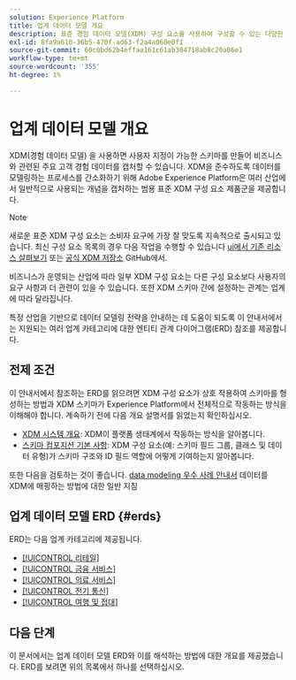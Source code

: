 ```yaml
---
solution: Experience Platform
title: 업계 데이터 모델 개요
description: 표준 경험 데이터 모델(XDM) 구성 요소를 사용하여 구성할 수 있는 다양한 업계 카테고리에 대한 표준화된 데이터 모델에 대해 알아봅니다.
exl-id: 8fa9a610-36b5-470f-ad63-f2a4a060e0f1
source-git-commit: 60c0bd62b4effaa161c61ab304718ab8c20a06e1
workflow-type: tm+mt
source-wordcount: '355'
ht-degree: 1%

---
```


# 업계 데이터 모델 개요

XDM(경험 데이터 모델) 을 사용하면 사용자 지정이 가능한 스키마를 만들어 비즈니스와 관련된 주요 고객 경험 데이터를 캡처할 수 있습니다. XDM을 준수하도록 데이터를 모델링하는 프로세스를 간소화하기 위해 Adobe Experience Platform은 여러 산업에서 일반적으로 사용되는 개념을 캡처하는 범용 표준 XDM 구성 요소 제품군을 제공합니다.

>[!NOTE]
>
>새로운 표준 XDM 구성 요소는 소비자 요구에 가장 잘 맞도록 지속적으로 출시되고 있습니다. 최신 구성 요소 목록의 경우 다음 작업을 수행할 수 있습니다 [ui에서 기존 리소스 살펴보기](../../ui/explore.md) 또는 [공식 XDM 저장소](https://github.com/adobe/xdm/tree/master/components) GitHub에서.

비즈니스가 운영되는 산업에 따라 일부 XDM 구성 요소는 다른 구성 요소보다 사용자의 요구 사항과 더 관련이 있을 수 있습니다. 또한 XDM 스키마 간에 설정하는 관계는 업계에 따라 달라집니다.

특정 산업을 기반으로 데이터 모델링 전략을 안내하는 데 도움이 되도록 이 안내서에서는 지원되는 여러 업계 카테고리에 대한 엔티티 관계 다이어그램(ERD) 참조를 제공합니다.

## 전제 조건

이 안내서에서 참조하는 ERD를 읽으려면 XDM 구성 요소가 상호 작용하여 스키마를 형성하는 방법과 XDM 스키마가 Experience Platform에서 전체적으로 작동하는 방식을 이해해야 합니다. 계속하기 전에 다음 개요 설명서를 읽었는지 확인하십시오.

* [XDM 시스템 개요](../../home.md): XDM이 플랫폼 생태계에서 작동하는 방식을 알아봅니다.
* [스키마 컴포지션 기본 사항](../../schema/composition.md): XDM 구성 요소(예: 스키마 필드 그룹, 클래스 및 데이터 유형)가 스키마 구조와 ID 필드 역할에 어떻게 기여하는지 알아봅니다.

또한 다음을 검토하는 것이 좋습니다. [data modeling 우수 사례 안내서](../../schema/best-practices.md) 데이터를 XDM에 매핑하는 방법에 대한 일반 지침

## 업계 데이터 모델 ERD {#erds}

ERD는 다음 업계 카테고리에 제공됩니다.

* [[!UICONTROL 리테일]](./retail.md)
* [[!UICONTROL 금융 서비스]](./financial.md)
* [[!UICONTROL 의료 서비스]](./healthcare.md)
* [[!UICONTROL 전기 통신]](./telecom.md)
* [[!UICONTROL 여행 및 접대]](./travel-hospitality.md)

## 다음 단계

이 문서에서는 업계 데이터 모델 ERD와 이를 해석하는 방법에 대한 개요를 제공했습니다. ERD를 보려면 위의 목록에서 하나를 선택하십시오.
